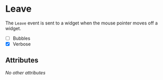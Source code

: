 # Leave

The `Leave` event is sent to a widget when the mouse pointer moves off a widget.

- [ ] Bubbles
- [x] Verbose

## Attributes

_No other attributes_
